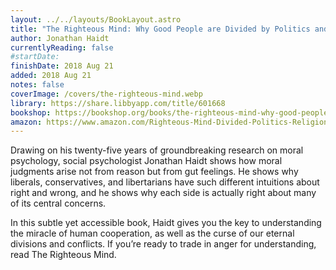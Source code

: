 ```yaml
---
layout: ../../layouts/BookLayout.astro
title: "The Righteous Mind: Why Good People are Divided by Politics and Religion"
author: Jonathan Haidt
currentlyReading: false
#startDate:
finishDate: 2018 Aug 21
added: 2018 Aug 21
notes: false
coverImage: /covers/the-righteous-mind.webp
library: https://share.libbyapp.com/title/601668
bookshop: https://bookshop.org/books/the-righteous-mind-why-good-people-are-divided-by-politics-and-religion-9798200560639/9780307455772
amazon: https://www.amazon.com/Righteous-Mind-Divided-Politics-Religion/dp/0307455777
---
```


Drawing on his twenty-five years of groundbreaking research on moral psychology, social psychologist Jonathan Haidt shows how moral judgments arise not from reason but from gut feelings. He shows why liberals, conservatives, and libertarians have such different intuitions about right and wrong, and he shows why each side is actually right about many of its central concerns.

In this subtle yet accessible book, Haidt gives you the key to understanding the miracle of human cooperation, as well as the curse of our eternal divisions and conflicts. If you’re ready to trade in anger for understanding, read The Righteous Mind.  
